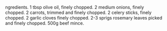 ngredients. 1 tbsp olive oil, finely chopped. 2 medium onions, finely chopped. 2 carrots, trimmed and finely chopped. 2 celery sticks, finely chopped. 2 garlic cloves finely chopped. 2-3 sprigs rosemary leaves picked and finely chopped. 500g beef mince.